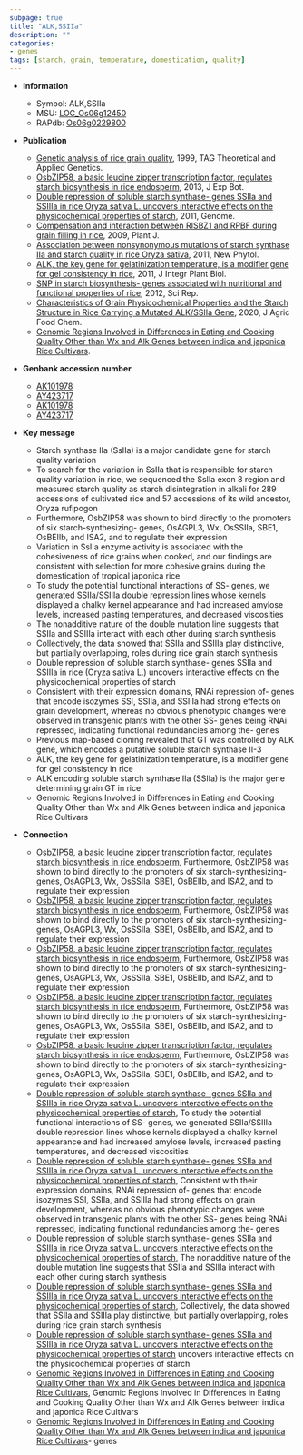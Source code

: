 ```yaml
---
subpage: true
title: "ALK,SSIIa"
description: ""
categories:
- genes
tags: [starch, grain, temperature, domestication, quality]
---
```


* **Information**  
    + Symbol: ALK,SSIIa  
    + MSU: [LOC_Os06g12450](http://rice.plantbiology.msu.edu/cgi-bin/ORF_infopage.cgi?orf=LOC_Os06g12450)  
    + RAPdb: [Os06g0229800](http://rapdb.dna.affrc.go.jp/viewer/gbrowse_details/irgsp1?name=Os06g0229800)  

* **Publication**  
    + [Genetic analysis of rice grain quality](http://www.ncbi.nlm.nih.gov/pubmed?term=Genetic+analysis+of+rice+grain+quality%5BTitle%5D), 1999, TAG Theoretical and Applied Genetics.
    + [OsbZIP58, a basic leucine zipper transcription factor, regulates starch biosynthesis in rice endosperm](http://www.ncbi.nlm.nih.gov/pubmed?term=OsbZIP58,+a+basic+leucine+zipper+transcription+factor,+regulates+starch+biosynthesis+in+rice+endosperm%5BTitle%5D), 2013, J Exp Bot.
    + [Double repression of soluble starch synthase- genes SSIIa and SSIIIa in rice Oryza sativa L. uncovers interactive effects on the physicochemical properties of starch](http://www.ncbi.nlm.nih.gov/pubmed?term=Double+repression+of+soluble+starch+synthase+genes+SSIIa+and+SSIIIa+in+rice+Oryza+sativa+L.+uncovers+interactive+effects+on+the+physicochemical+properties+of+starch%5BTitle%5D), 2011, Genome.
    + [Compensation and interaction between RISBZ1 and RPBF during grain filling in rice](http://www.ncbi.nlm.nih.gov/pubmed?term=Compensation+and+interaction+between+RISBZ1+and+RPBF+during+grain+filling+in+rice%5BTitle%5D), 2009, Plant J.
    + [Association between nonsynonymous mutations of starch synthase IIa and starch quality in rice Oryza sativa](http://www.ncbi.nlm.nih.gov/pubmed?term=Association+between+nonsynonymous+mutations+of+starch+synthase+IIa+and+starch+quality+in+rice+Oryza+sativa%5BTitle%5D), 2011, New Phytol.
    + [ALK, the key gene for gelatinization temperature, is a modifier gene for gel consistency in rice](http://www.ncbi.nlm.nih.gov/pubmed?term=ALK,+the+key+gene+for+gelatinization+temperature,+is+a+modifier+gene+for+gel+consistency+in+rice%5BTitle%5D), 2011, J Integr Plant Biol.
    + [SNP in starch biosynthesis- genes associated with nutritional and functional properties of rice](http://www.ncbi.nlm.nih.gov/pubmed?term=SNP+in+starch+biosynthesis+genes+associated+with+nutritional+and+functional+properties+of+rice%5BTitle%5D), 2012, Sci Rep.
    + [Characteristics of Grain Physicochemical Properties and the Starch Structure in Rice Carrying a Mutated ALK/SSIIa Gene](http://www.ncbi.nlm.nih.gov/pubmed?term=Characteristics+of+Grain+Physicochemical+Properties+and+the+Starch+Structure+in+Rice+Carrying+a+Mutated+ALK/SSIIa+Gene%5BTitle%5D), 2020, J Agric Food Chem.
    + [Genomic Regions Involved in Differences in Eating and Cooking Quality Other than Wx and Alk Genes between indica and japonica Rice Cultivars](N+Y).

* **Genbank accession number**  
    + [AK101978](http://www.ncbi.nlm.nih.gov/nuccore/AK101978)
    + [AY423717](http://www.ncbi.nlm.nih.gov/nuccore/AY423717)
    + [AK101978](http://www.ncbi.nlm.nih.gov/nuccore/AK101978)
    + [AY423717](http://www.ncbi.nlm.nih.gov/nuccore/AY423717)

* **Key message**  
    + Starch synthase IIa (SsIIa) is a major candidate gene for starch quality variation
    + To search for the variation in SsIIa that is responsible for starch quality variation in rice, we sequenced the SsIIa exon 8 region and measured starch quality as starch disintegration in alkali for 289 accessions of cultivated rice and 57 accessions of its wild ancestor, Oryza rufipogon
    + Furthermore, OsbZIP58 was shown to bind directly to the promoters of six starch-synthesizing- genes, OsAGPL3, Wx, OsSSIIa, SBE1, OsBEIIb, and ISA2, and to regulate their expression
    + Variation in SsIIa enzyme activity is associated with the cohesiveness of rice grains when cooked, and our findings are consistent with selection for more cohesive grains during the domestication of tropical japonica rice
    + To study the potential functional interactions of SS- genes, we generated SSIIa/SSIIIa double repression lines whose kernels displayed a chalky kernel appearance and had increased amylose levels, increased pasting temperatures, and decreased viscosities
    + The nonadditive nature of the double mutation line suggests that SSIIa and SSIIIa interact with each other during starch synthesis
    + Collectively, the data showed that SSIIa and SSIIIa play distinctive, but partially overlapping, roles during rice grain starch synthesis
    + Double repression of soluble starch synthase- genes SSIIa and SSIIIa in rice (Oryza sativa L.) uncovers interactive effects on the physicochemical properties of starch
    + Consistent with their expression domains, RNAi repression of- genes that encode isozymes SSI, SSIIa, and SSIIIa had strong effects on grain development, whereas no obvious phenotypic changes were observed in transgenic plants with the other SS- genes being RNAi repressed, indicating functional redundancies among the- genes
    + Previous map-based cloning revealed that GT was controlled by ALK gene, which encodes a putative soluble starch synthase II-3
    + ALK, the key gene for gelatinization temperature, is a modifier gene for gel consistency in rice
    + ALK encoding soluble starch synthase IIa (SSIIa) is the major gene determining grain GT in rice
    + Genomic Regions Involved in Differences in Eating and Cooking Quality Other than Wx and Alk Genes between indica and japonica Rice Cultivars

* **Connection**  
    + [OsbZIP58, a basic leucine zipper transcription factor, regulates starch biosynthesis in rice endosperm](http://www.ncbi.nlm.nih.gov/pubmed?term=OsbZIP58,+a+basic+leucine+zipper+transcription+factor,+regulates+starch+biosynthesis+in+rice+endosperm%5BTitle%5D), Furthermore, OsbZIP58 was shown to bind directly to the promoters of six starch-synthesizing- genes, OsAGPL3, Wx, OsSSIIa, SBE1, OsBEIIb, and ISA2, and to regulate their expression
    + [OsbZIP58, a basic leucine zipper transcription factor, regulates starch biosynthesis in rice endosperm](http://www.ncbi.nlm.nih.gov/pubmed?term=OsbZIP58,+a+basic+leucine+zipper+transcription+factor,+regulates+starch+biosynthesis+in+rice+endosperm%5BTitle%5D), Furthermore, OsbZIP58 was shown to bind directly to the promoters of six starch-synthesizing- genes, OsAGPL3, Wx, OsSSIIa, SBE1, OsBEIIb, and ISA2, and to regulate their expression
    + [OsbZIP58, a basic leucine zipper transcription factor, regulates starch biosynthesis in rice endosperm](http://www.ncbi.nlm.nih.gov/pubmed?term=OsbZIP58,+a+basic+leucine+zipper+transcription+factor,+regulates+starch+biosynthesis+in+rice+endosperm%5BTitle%5D), Furthermore, OsbZIP58 was shown to bind directly to the promoters of six starch-synthesizing- genes, OsAGPL3, Wx, OsSSIIa, SBE1, OsBEIIb, and ISA2, and to regulate their expression
    + [OsbZIP58, a basic leucine zipper transcription factor, regulates starch biosynthesis in rice endosperm](http://www.ncbi.nlm.nih.gov/pubmed?term=OsbZIP58,+a+basic+leucine+zipper+transcription+factor,+regulates+starch+biosynthesis+in+rice+endosperm%5BTitle%5D), Furthermore, OsbZIP58 was shown to bind directly to the promoters of six starch-synthesizing- genes, OsAGPL3, Wx, OsSSIIa, SBE1, OsBEIIb, and ISA2, and to regulate their expression
    + [OsbZIP58, a basic leucine zipper transcription factor, regulates starch biosynthesis in rice endosperm](http://www.ncbi.nlm.nih.gov/pubmed?term=OsbZIP58,+a+basic+leucine+zipper+transcription+factor,+regulates+starch+biosynthesis+in+rice+endosperm%5BTitle%5D), Furthermore, OsbZIP58 was shown to bind directly to the promoters of six starch-synthesizing- genes, OsAGPL3, Wx, OsSSIIa, SBE1, OsBEIIb, and ISA2, and to regulate their expression
    + [Double repression of soluble starch synthase- genes SSIIa and SSIIIa in rice Oryza sativa L. uncovers interactive effects on the physicochemical properties of starch](http://www.ncbi.nlm.nih.gov/pubmed?term=Double+repression+of+soluble+starch+synthase+genes+SSIIa+and+SSIIIa+in+rice+Oryza+sativa+L.+uncovers+interactive+effects+on+the+physicochemical+properties+of+starch%5BTitle%5D), To study the potential functional interactions of SS- genes, we generated SSIIa/SSIIIa double repression lines whose kernels displayed a chalky kernel appearance and had increased amylose levels, increased pasting temperatures, and decreased viscosities
    + [Double repression of soluble starch synthase- genes SSIIa and SSIIIa in rice Oryza sativa L. uncovers interactive effects on the physicochemical properties of starch](http://www.ncbi.nlm.nih.gov/pubmed?term=Double+repression+of+soluble+starch+synthase+genes+SSIIa+and+SSIIIa+in+rice+Oryza+sativa+L.+uncovers+interactive+effects+on+the+physicochemical+properties+of+starch%5BTitle%5D), Consistent with their expression domains, RNAi repression of- genes that encode isozymes SSI, SSIIa, and SSIIIa had strong effects on grain development, whereas no obvious phenotypic changes were observed in transgenic plants with the other SS- genes being RNAi repressed, indicating functional redundancies among the- genes
    + [Double repression of soluble starch synthase- genes SSIIa and SSIIIa in rice Oryza sativa L. uncovers interactive effects on the physicochemical properties of starch](http://www.ncbi.nlm.nih.gov/pubmed?term=Double+repression+of+soluble+starch+synthase+genes+SSIIa+and+SSIIIa+in+rice+Oryza+sativa+L.+uncovers+interactive+effects+on+the+physicochemical+properties+of+starch%5BTitle%5D), The nonadditive nature of the double mutation line suggests that SSIIa and SSIIIa interact with each other during starch synthesis
    + [Double repression of soluble starch synthase- genes SSIIa and SSIIIa in rice Oryza sativa L. uncovers interactive effects on the physicochemical properties of starch](http://www.ncbi.nlm.nih.gov/pubmed?term=Double+repression+of+soluble+starch+synthase+genes+SSIIa+and+SSIIIa+in+rice+Oryza+sativa+L.+uncovers+interactive+effects+on+the+physicochemical+properties+of+starch%5BTitle%5D), Collectively, the data showed that SSIIa and SSIIIa play distinctive, but partially overlapping, roles during rice grain starch synthesis
    + [Double repression of soluble starch synthase- genes SSIIa and SSIIIa in rice Oryza sativa L. uncovers interactive effects on the physicochemical properties of starch](Oryza+sativa+L.) uncovers interactive effects on the physicochemical properties of starch
    + [Genomic Regions Involved in Differences in Eating and Cooking Quality Other than Wx and Alk Genes between indica and japonica Rice Cultivars](http://www.ncbi.nlm.nih.gov/pubmed?term=Genomic+Regions+Involved+in+Differences+in+Eating+and+Cooking+Quality+Other+than+Wx+and+Alk+Genes+between+indica+and+japonica+Rice+Cultivars%5BTitle%5D), Genomic Regions Involved in Differences in Eating and Cooking Quality Other than Wx and Alk Genes between indica and japonica Rice Cultivars
    + [Genomic Regions Involved in Differences in Eating and Cooking Quality Other than Wx and Alk Genes between indica and japonica Rice Cultivars](Alk)- genes



